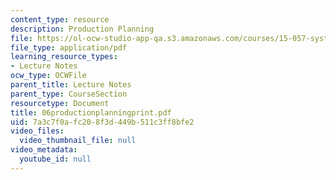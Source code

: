 ```yaml
---
content_type: resource
description: Production Planning
file: https://ol-ocw-studio-app-qa.s3.amazonaws.com/courses/15-057-systems-optimization-spring-2003/7a3c7f0afc208f3d449b511c3ff8bfe2_06productionplanningprint.pdf
file_type: application/pdf
learning_resource_types:
- Lecture Notes
ocw_type: OCWFile
parent_title: Lecture Notes
parent_type: CourseSection
resourcetype: Document
title: 06productionplanningprint.pdf
uid: 7a3c7f0a-fc20-8f3d-449b-511c3ff8bfe2
video_files:
  video_thumbnail_file: null
video_metadata:
  youtube_id: null
---
```

